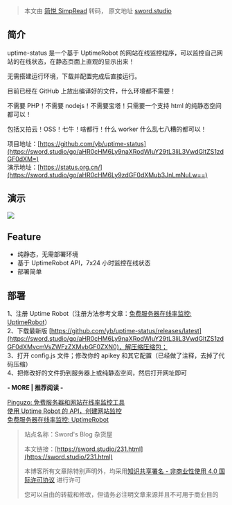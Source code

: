 > 本文由 [简悦 SimpRead](http://ksria.com/simpread/) 转码， 原文地址 [sword.studio](https://sword.studio/231.html)

简介
--

uptime-status 是一个基于 UptimeRobot 的网站在线监控程序，可以监控自己网站的在线状态，在静态页面上直观的显示出来！

无需搭建运行环境，下载并配置完成后直接运行。

目前已经在 GitHub 上放出编译好的文件，什么环境都不需要！

不需要 PHP！不需要 nodejs！不需要宝塔！只需要一个支持 html 的纯静态空间都可以！

包括又拍云！OSS！七牛！啥都行！什么 worker 什么乱七八糟的都可以！

项目地址：[https://github.com/yb/uptime-status](https://sword.studio/go/aHR0cHM6Ly9naXRodWIuY29tL3liL3VwdGltZS1zdGF0dXM=)  
演示地址：[https://status.org.cn/](https://sword.studio/go/aHR0cHM6Ly9zdGF0dXMub3JnLmNuLw==)

演示
--

[![](https://ituku.me/images/BqmH.png)](https://ituku.me/images/BqmH.png)

Feature
-------

*   纯静态，无需部署环境
*   基于 UptimeRobot API，7x24 小时监控在线状态
*   部署简单

部署
--

1、注册 Uptime Robot（注册方法参考文章：[免费服务器在线率监控: UptimeRobot](https://sword.studio/14.html)）  
2、下载最新版 [https://github.com/yb/uptime-status/releases/latest](https://sword.studio/go/aHR0cHM6Ly9naXRodWIuY29tL3liL3VwdGltZS1zdGF0dXMvcmVsZWFzZXMvbGF0ZXN0)，解压缩压缩包；  
3、打开 config.js 文件；修改你的 apikey 和其它配置（已经做了注释，去掉了代码压缩）  
4、把修改好的文件扔到服务器上或纯静态空间，然后打开网址即可

**- MORE | 推荐阅读 -**

[Pinguzo: 免费服务器和网站在线率监控工具](https://sword.studio/122.html)  
[使用 Uptime Robot 的 API，创建网站监控](https://sword.studio/115.html)  
[免费服务器在线率监控: UptimeRobot](https://sword.studio/14.html)

> 站点名称：Sword's Blog 杂货屋
> 
> 本文链接：[https://sword.studio/231.html](https://sword.studio/231.html)
> 
> 本博客所有文章除特别声明外，均采用[知识共享署名 - 非商业性使用 4.0 国际许可协议](https://sword.studio/go/aHR0cHM6Ly9jcmVhdGl2ZWNvbW1vbnMub3JnL2xpY2Vuc2VzL2J5LW5jLzQuMC9kZWVkLnpo) 进行许可  
> 
> 您可以自由的转载和修改，但请务必注明文章来源并且不可用于商业目的